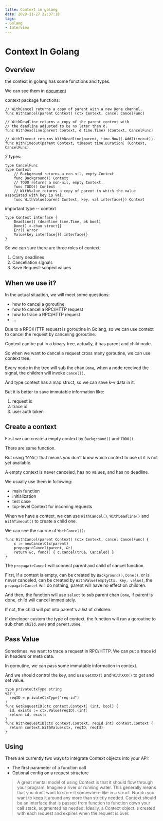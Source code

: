 ```yaml
---
title: Context in golang
date: 2020-11-27 22:37:18
tags:
- Golang
- Interview
---
```


# Context In Golang

## Overview

the context in golang has some functions and types.

We can see them in [document](https://golang.org/pkg/context/)

context package functions:
```golang
// WithCancel returns a copy of parent with a new Done channel. 
func WithCancel(parent Context) (ctx Context, cancel CancelFunc)

// WithDeadline returns a copy of the parent context with 
// the deadline adjusted to be no later than d.
func WithDeadline(parent Context, d time.Time) (Context, CancelFunc)

// WithTimeout returns WithDeadline(parent, time.Now().Add(timeout)).
func WithTimeout(parent Context, timeout time.Duration) (Context, CancelFunc)
```

2 types:
```golang
type CancelFunc
type Context
    // Background returns a non-nil, empty Context.
    func Background() Context
    // TODO returns a non-nil, empty Context.
    func TODO() Context
    // WithValue returns a copy of parent in which the value associated with key is val.
    func WithValue(parent Context, key, val interface{}) Context
```

important type -- context
```golang
type Context interface {
	Deadline() (deadline time.Time, ok bool)
	Done() <-chan struct{}
	Err() error
	Value(key interface{}) interface{}
}
```

So we can sure there are three roles of context:

1. Carry deadlines
2. Cancellation signals
3. Save Request-scoped values

## When we use it?

In the actual situation, we will meet some questions:

* how to cancel a goroutine
* how to cancel a RPC/HTTP request
* how to trace a RPC/HTTP request
* ...

Due to a RPC/HTTP request is goroutine in Golang, so we can use context to cancel the request by canceling goroutine.

Context can be put in a binary tree, actually, it has parent and child node.

So when we want to cancel a request cross many goroutine, we can use context tree.

Every node in the tree will sub the chan `Done`, when a node received the signal, the children will invoke `cancel()`.

And type context has a map struct, so we can save k-v data in it.

But it is better to save immutable information like:

1. request id
2. trace id
3. user auth token

## Create a context
First we can create a empty context by `Background()` and `TODO()`.

There are same function. 

But using `TODO()` that means you don't know which context to use ot it is not yet available.

A empty context is never canceled, has no values, and has no deadline.

We usually use them in following:

* main function
* initialization
* test case
* top-level Context for incoming requests

When we have a context, we can use `WithCancel()`, `WithDeadline()` and `WithTimeout()` to create a child one.

We can see the source of `WithCancel()`:
```golang
func WithCancel(parent Context) (ctx Context, cancel CancelFunc) {
	c := newCancelCtx(parent)
	propagateCancel(parent, &c)
	return &c, func() { c.cancel(true, Canceled) }
}
```

The `propagateCancel` will connect parent and child of cancel function.

First, if a context is empty, can be created by `Background()`, `Done()`, or is never canceled, can be created by `WithValue(emptyCtx, key, value)`, the `propagateCancel` will do nothing, parent will have no effect on children.

And then, the function will use `select` to sub parent chan `Done`, if parent is done, child will cancel immediately.

If not, the child will put into parent's a list of children.

If developer custom the type of context, the function will run a goroutine to sub chan `child.Done` and `parent.Done`.

## Pass Value

Sometimes, we want to trace a request in RPC/HTTP. We can put a trace id in headers or meta data.

In goroutine, we can pass some immutable information in context.

And we should control the key, and use `GetXXX()` and `WithXXX()` to get and set value.

```golang
type privateCtxType string
var (
  reqID = privateCtxType("req-id")
)
func GetRequestID(ctx context.Context) (int, bool) {
  id, exists := ctx.Value(reqID).(int)
  return id, exists
}
func WithRequestID(ctx context.Context, reqId int) context.Context {
  return context.WithValue(ctx, reqID, reqId)
}

```

## Using

There are currently two ways to integrate Context objects into your API:

* The first parameter of a function call
* Optional config on a request structure

> A great mental model of using Context is that it should flow through your program. Imagine a river or running water. This generally means that you don’t want to store it somewhere like in a struct. Nor do you want to keep it around any more than strictly needed. Context should be an interface that is passed from function to function down your call stack, augmented as needed. Ideally, a Context object is created with each request and expires when the request is over.

